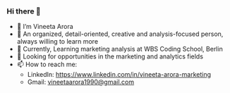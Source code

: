 ### Hi there 👋

- 👋 I’m Vineeta Arora
- 🧠 An organized, detail-oriented, creative and analysis-focused person, always willing to learn more
- 🌱 Currently, Learning marketing analysis at WBS Coding School, Berlin
- 🔭 Looking for opportunities in the marketing and analytics fields
- 📫 How to reach me: 
    - LinkedIn: https://www.linkedin.com/in/vineeta-arora-marketing
    - Gmail: vineetaarora1990@gmail.com 



